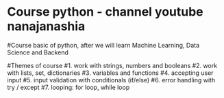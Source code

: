 # Course python - channel youtube nanajanashia
#Course basic of python, after we will learn Machine Learning, Data Science and Backend

#Themes of course
#1. work with strings, numbers and booleans
#2. work with lists, set, dictionaries
#3. variables and functions
#4. accepting user input
#5. input validation with conditionals (if/else)
#6. error handling with try / except
#7. looping: for loop, while loop
